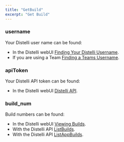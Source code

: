 ```yaml
---
title: "GetBuild"
excerpt: "Get Build"
---
```

### username

Your Distelli user name can be found:
* In the Distelli webUI [Finding Your Distelli Username](doc:finding-your-distelli-username).
* If you are using a Team [Finding a Teams Username](doc:finding-a-teams-distelli-username).

### apiToken

Your Distelli API token can be found:
* In the Distelli webUI [Distelli API](doc:distelli-api).

### build_num

Build numbers can be found:
* In the Distelli webUI [Viewing Builds](doc:viewing-build).
* With the Distelli API [ListBuilds](doc:listbuilds).
* With the Distelli API [ListAppBuilds](doc:listappbuilds).